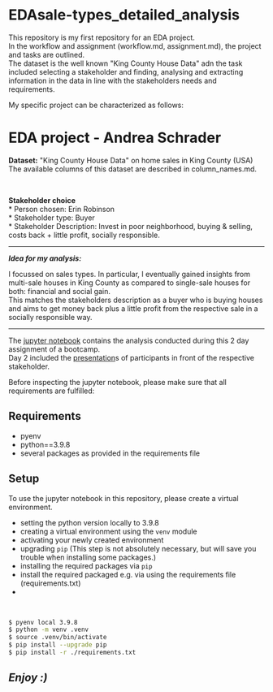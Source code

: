 # EDAsale-types_detailed_analysis

This repository is my first repository for an EDA project.   
In the workflow and assignment (workflow.md, assignment.md), the project and tasks are outlined.  
The dataset is the well known "King County House Data" adn the task included selecting a stakeholder and finding, analysing and extracting information in the data in line with the stakeholders needs and requirements.

My specific project can be characterized as follows:  

# EDA project - Andrea Schrader

__Dataset:__ "King County House Data" on home sales in King County (USA)  
The available columns of this dataset are described in column_names.md.  

<br>

__Stakeholder choice__   
    * Person chosen: Erin Robinson   
    * Stakeholder type: Buyer   
    * Stakeholder Description: Invest in poor neighborhood, buying & selling, costs back + little profit, socially responsible.   

---  

___Idea for my analysis:___   

I focussed on sales types. In particular, I eventually gained insights from multi-sale houses in King County as compared to single-sale houses for both: financial and social gain.   
This matches the stakeholders description as a buyer who is buying houses and aims to get money back plus a little profit from the respective sale in a socially responsible way.  

---

The [jupyter notebook](./EDAsale-types_detailed_analysis.ipynb) contains the analysis conducted during this 2 day assignment of a bootcamp.  
Day 2 included the [presentation](./EDA_project_presentation.pdf)s of participants in front of the respective stakeholder.

Before inspecting the jupyter notebook, please make sure that all requirements are fulfilled:

## Requirements

- pyenv
- python==3.9.8
- several packages as provided in the requirements file

## Setup

To use the jupyter notebook in this repository, please create a virtual environment.

* setting the python version locally to 3.9.8
* creating a virtual environment using the `venv` module
* activating your newly created environment 
* upgrading `pip` (This step is not absolutely necessary, but will save you trouble when installing some packages.)
* installing the required packages via `pip`
* install the required packaged e.g. via using the requirements file (requirements.txt)
* 
<br>

```zsh
$ pyenv local 3.9.8
$ python -m venv .venv
$ source .venv/bin/activate
$ pip install --upgrade pip
$ pip install -r ./requirements.txt
```

## ___Enjoy :)___ <br>


